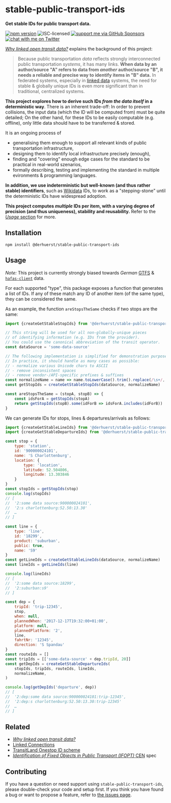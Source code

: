 # stable-public-transport-ids

**Get stable IDs for public transport data.**

[![npm version](https://img.shields.io/npm/v/@derhuerst/stable-public-transport-ids.svg)](https://www.npmjs.com/package/@derhuerst/stable-public-transport-ids)
![ISC-licensed](https://img.shields.io/github/license/derhuerst/stable-public-transport-ids.svg)
[![support me via GitHub Sponsors](https://img.shields.io/badge/support%20me-donate-fa7664.svg)](https://github.com/sponsors/derhuerst)
[![chat with me on Twitter](https://img.shields.io/badge/chat%20with%20me-on%20Twitter-1da1f2.svg)](https://twitter.com/derhuerst)

[*Why linked open transit data?*](https://github.com/public-transport/why-linked-open-transit-data) explains the background of this project:

> Because public transportation *data* reflects strongly interconnected public transportation *systems*, it has many links. **When data by an author/source "A" refers to data from *another* author/source "B", it needs a reliable and precise way to identify items in "B" data.** In federated systems, especially in [linked data](https://en.wikipedia.org/wiki/Linked_data) systems, the need for stable & globally unique IDs is even more significant than in traditional, centralized systems.

**This project explores how to derive such IDs *from the data itself* in a deterministic way**. There is an inherent trade-off: In order to prevent collisions, the input data (which the ID will be computed from) must be quite detailed; On the other hand, for these IDs to be easily computable (e.g. offline), only little data should have to be transferred & stored.

It is an ongoing process of

- generalising them enough to support all relevant kinds of public transportation infrastructure,
- designing them to identify local infrastructure precisely (enough),
- finding and "covering" enough edge cases for the standard to be practical in real-world szenarios,
- formally describing, testing and implementing the standard in multiple evironments & programming languages.

**In addition, we use indeterministic but well-known (and thus rather stable) identifiers**, such as [Wikidata](https://wikidata.org/) IDs, to work as a "stepping-stone" until the deterministic IDs have widespread adoption.

**This project computes *multiple* IDs per item, with a varying degree of precision (and thus uniqueness), stability and reusability.** Refer to the [*Usage* section](#usage) for more.

## Installation

```shell
npm install @derhuerst/stable-public-transport-ids
```


## Usage

*Note:* This project is currently strongly biased towards *German* [GTFS](https://developers.google.com/transit/gtfs/) & [`hafas-client`](https://github.com/public-transport/hafas-client) data.

For each supported "type", this package exposes a function that generates a list of IDs. If any of these match any ID of another item (of the same type), they can be considered the same.

As an example, the function `areStopsTheSame` checks if two stops are the same:

```js
import {createGetStableStopIds} from '@derhuerst/stable-public-transport-ids/stop.js'

// This string will be used for all non-globally-unique pieces
// of identifying information (e.g. IDs from the provider).
// You could use the canonical abbreviation of the transit operator.
const dataSource = 'some-data-source'

// The following implementation is simplified for demonstration purposes.
// In practice, it should handle as many cases as possible:
// - normalize various Unicode chars to ASCII
// - remove inconsistent spaces
// - remove vendor-/API-specific prefixes & suffixes
const normalizeName = name => name.toLowerCase().trim().replace(/\s+/, '-')
const getStopIds = createGetStableStopIds(dataSource, normalizeName)

const areStopsTheSame = (stopA, stopB) => {
	const idsForA = getStopIds(stopA)
	return getStopIds(stopB).some(idForB => idsForA.includes(idForB))
}
```

We can generate IDs for stops, lines & departures/arrivals as follows:

```js
import {createGetStableLineIds} from '@derhuerst/stable-public-transport-ids/line.js'
import {createGetStableDepartureIds} from '@derhuerst/stable-public-transport-ids/arrival-departure.js'

const stop = {
	type: 'station',
	id: '900000024101',
	name: 'S Charlottenburg',
	location: {
		type: 'location',
		latitude: 52.504806,
		longitude: 13.303846
	}
}
const stopIds = getStopIds(stop)
console.log(stopIds)
// [
// 	'2:some data source:900000024101',
// 	'2:s charlottenburg:52.50:13.30'
// 	…
// ]

const line = {
	type: 'line',
	id: '18299',
	product: 'suburban',
	public: true,
	name: 'S9'
}
const getLineIds = createGetStableLineIds(dataSource, normalizeName)
const lineIds = getLineIds(line)

console.log(lineIds)
// [
// 	'2:some data source:18299',
// 	'2:suburban:s9'
// ]

const dep = {
	tripId: 'trip-12345',
	stop,
	when: null,
	plannedWhen: '2017-12-17T19:32:00+01:00',
	platform: null,
	plannedPlatform: '2',
	line,
	fahrtNr: '12345',
	direction: 'S Spandau'
}
const routeIds = []
const tripIds = [['some-data-source' + dep.tripId, 20]]
const getDepIds = createGetStableDepartureIds(
	stopIds, tripIds, routeIds, lineIds,
	normalizeName,
)

console.log(getDepIds('departure', dep))
// [
// 	'2:dep:some data source:900000024101:trip-12345',
// 	'2:dep:s charlottenburg:52.50:13.30:trip-12345'
// 	…
// ]
```


## Related

- [*Why linked open transit data?*](https://github.com/public-transport/why-linked-open-transit-data)
- [Linked Connections](https://linkedconnections.org)
- [TransitLand Onestop ID scheme](https://transit.land/documentation/onestop-id-scheme/)
- [*Identification of Fixed Objects in Public Transport (IFOPT)* ](https://en.wikipedia.org/wiki/Identification_of_Fixed_Objects_in_Public_Transport) [CEN](https://en.wikipedia.org/wiki/European_Committee_for_Standardization) spec


## Contributing

If you have a question or need support using `stable-public-transport-ids`, please double-check your code and setup first. If you think you have found a bug or want to propose a feature, refer to [the issues page](https://github.com/derhuerst/stable-public-transport-ids/issues).
